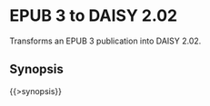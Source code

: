 <link rev="dp2:doc" href="resources/xml/xproc/epub3-to-daisy202.xpl"/>
<link rel="rdf:type" href="http://www.daisy.org/ns/pipeline/userdoc"/>
<meta property="dc:title" content="EPUB 3 to DAISY 2.02"/>

# EPUB 3 to DAISY 2.02

Transforms an EPUB 3 publication into DAISY 2.02.

## Synopsis

{{>synopsis}}

